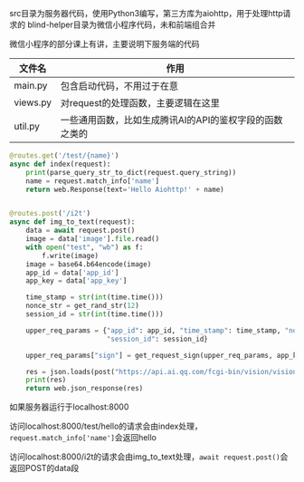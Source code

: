 src目录为服务器代码，使用Python3编写，第三方库为aiohttp，用于处理http请求的
blind-helper目录为微信小程序代码，未和前端组合并

微信小程序的部分课上有讲，主要说明下服务端的代码 

| 文件名 | 作用 |
| ---- | ---- |
| main.py | 包含启动代码，不用过于在意 |
| views.py | 对request的处理函数，主要逻辑在这里 |
| util.py | 一些通用函数，比如生成腾讯AI的API的鉴权字段的函数之类的 |

```python
@routes.get('/test/{name}')
async def index(request):
    print(parse_query_str_to_dict(request.query_string))
    name = request.match_info['name']
    return web.Response(text='Hello Aiohttp!' + name)


@routes.post('/i2t')
async def img_to_text(request):
    data = await request.post()
    image = data['image'].file.read()
    with open("test", "wb") as f:
        f.write(image)
    image = base64.b64encode(image)
    app_id = data['app_id']
    app_key = data['app_key']

    time_stamp = str(int(time.time()))
    nonce_str = get_rand_str(12)
    session_id = str(int(time.time()))

    upper_req_params = {"app_id": app_id, "time_stamp": time_stamp, "nonce_str": nonce_str, "sign": "", "image": image,
                        "session_id": session_id}

    upper_req_params["sign"] = get_request_sign(upper_req_params, app_key)

    res = json.loads(post("https://api.ai.qq.com/fcgi-bin/vision/vision_imgtotext", upper_req_params))
    print(res)
    return web.json_response(res)
```

如果服务器运行于localhost:8000

访问localhost:8000/test/hello的请求会由index处理，`request.match_info['name']`会返回hello

访问localhost:8000/i2t的请求会由img_to_text处理，`await request.post()`会返回POST的data段